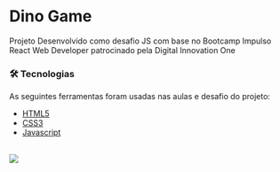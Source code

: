 # Dino Game 
Projeto Desenvolvido como desafio JS com base no Bootcamp Impulso React Web Developer patrocinado pela Digital Innovation One

### 🛠 Tecnologias

As seguintes ferramentas foram usadas nas aulas e desafio do projeto:

- [HTML5](https://developer.mozilla.org/pt-BR/docs/Web/HTML)
- [CSS3](https://developer.mozilla.org/pt-BR/docs/Web/CSS)
- [Javascript](https://developer.mozilla.org/pt-BR/docs/Web/JavaScript)
<br>
 
 <img src="https://img.shields.io/static/v1?label=DEV&message=Darcisio Almeida&color=7159c1&style=for-the-badge&logo=ghost"/>


